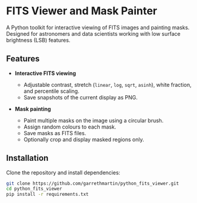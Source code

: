 # FITS Viewer and Mask Painter

A Python toolkit for interactive viewing of FITS images and painting masks. Designed for astronomers and data scientists working with low surface brightness (LSB) features.  

## Features

- **Interactive FITS viewing**  
  - Adjustable contrast, stretch (`linear`, `log`, `sqrt`, `asinh`), white fraction, and percentile scaling.  
  - Save snapshots of the current display as PNG.  

- **Mask painting**  
  - Paint multiple masks on the image using a circular brush.  
  - Assign random colours to each mask.  
  - Save masks as FITS files.  
  - Optionally crop and display masked regions only.  

## Installation

Clone the repository and install dependencies:

```bash
git clone https://github.com/garrethmartin/python_fits_viewer.git
cd python_fits_viewer
pip install -r requirements.txt
```
